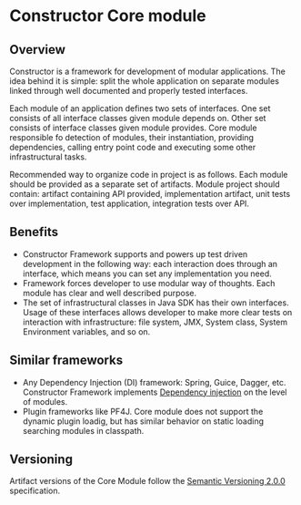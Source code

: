 # Constructor Core module
## Overview
Constructor is a framework for development of modular applications. The idea behind it is simple: split the whole application on separate modules linked through well documented and properly tested interfaces. 

Each module of an application defines two sets of interfaces. One set consists of all interface classes given module depends on. Other set consists of interface classes given module provides. Core module responsible fo detection of modules, their instantiation, providing dependencies, calling entry point code and executing some other infrastructural tasks.

Recommended way to organize code in project is as follows. Each module should be provided as a separate set of artifacts. Module project should contain: artifact containing API provided, implementation artifact, unit tests over implementation, test application, integration tests over API.

## Benefits
* Constructor Framework supports and powers up test driven development in the following way: each interaction does through an interface, which means you can set any implementation you need.
* Framework forces developer to use modular way of thoughts. Each module has clear and well described purpose. 
* The set of infrastructural classes in Java SDK has their own interfaces. Usage of these interfaces allows developer to make more clear tests on interaction with infrastructure: file system, JMX, System class, System Environment variables, and so on.

## Similar frameworks
* Any Dependency Injection (DI) framework: Spring, Guice, Dagger, etc.  Constructor Framework implements [Dependency injection](https://en.wikipedia.org/wiki/Dependency_injection) on the level of modules.
* Plugin frameworks like PF4J. Core module does not support the dynamic plugin loadig, but has similar behavior on static loading searching modules in classpath.

## Versioning
Artifact versions of the Core Module follow the [Semantic Versioning 2.0.0](https://semver.org/spec/v2.0.0.html) specification.